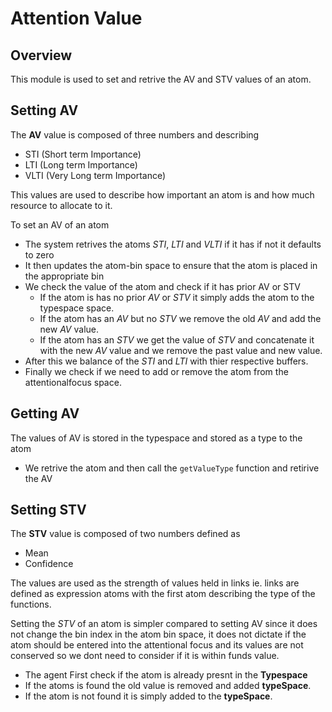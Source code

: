 # Attention Value

## Overview

This module is used to set and retrive the AV and STV values of an atom.

## Setting AV

The **AV** value is composed of three numbers and describing 
- STI (Short term Importance)
- LTI (Long term Importance)
- VLTI (Very Long term Importance)

This values are used to describe how important an atom is and how much resource
to allocate to it.

To set an AV of an atom
- The system retrives the atoms *STI*, *LTI* and *VLTI* if it has if not it defaults 
to zero
- It then updates the atom-bin space to ensure that the atom is placed in the appropriate
bin
- We check the value of the atom and check if it has prior AV or STV
    - If the atom is has no prior *AV* or *STV* it simply adds the atom to the
    typespace space.
    - If the atom has an *AV* but no *STV* we remove the old *AV* and add the
    new *AV* value.
    - If the atom has an *STV* we get the value of *STV* and concatenate it with 
    the new *AV* value and we remove the past value and new value.
- After this we balance of the *STI* and *LTI* with thier respective buffers.
- Finally we check if we need to add or remove the atom from the attentionalfocus 
space.

## Getting AV

The values of AV is stored in the typespace and stored as a type to the atom

- We retrive the atom and then call the `getValueType` function and retirive the AV

## Setting STV

The **STV** value is composed of two numbers defined as
- Mean
- Confidence

The values are used as the strength of values held in links
ie. links are defined as expression atoms with the first atom describing the 
type of the functions.

Setting the *STV* of an atom is simpler compared to setting AV since it does not
change the bin index in the atom bin space, it does not dictate if the atom 
should be entered into the attentional focus and its values are not conserved
so we dont need to consider if it is within funds value.

- The agent First check if the atom is already presnt in the **Typespace**
- If the atoms is found the old value is removed and added **typeSpace**.
- If the atom is not found it is simply added to the **typeSpace**.

